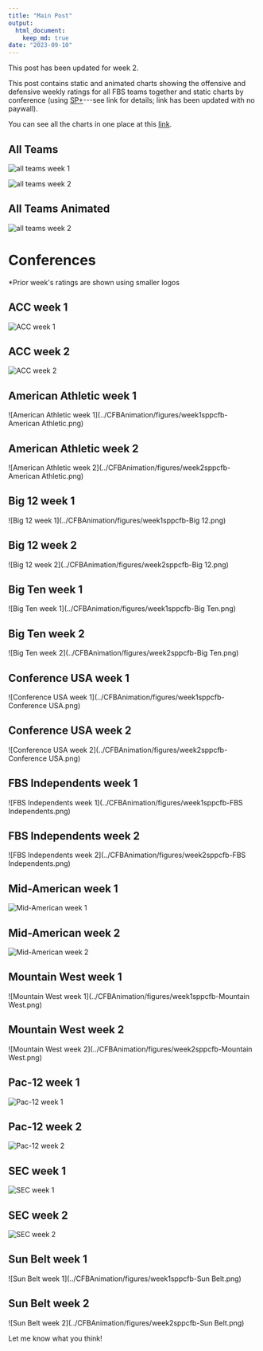 ```yaml
---
title: "Main Post"
output: 
  html_document:
    keep_md: true
date: "2023-09-10"
---
```




This post has been updated for week 2.

This post contains static and animated charts showing the offensive and defensive weekly ratings for all FBS teams together and static charts by conference (using [SP+](https://www.sbnation.com/college-football/2017/10/13/16457830/college-football-advanced-stats-analytics-rankings)---see link for details; link has been updated with no paywall).

You can see all the charts in one place at this [link](../CFBAnimation/MainPost).

## All Teams


![all teams week 1](../CFBAnimation/figures/week1sppcfb.png)
 

![all teams week 2](../CFBAnimation/figures/week2sppcfb.png)
 

## All Teams Animated


![all teams week 2](../CFBAnimation/figures/CFBEfficiency-week2.gif)
 

# Conferences

*Prior week's ratings are shown using smaller logos


## ACC week 1


![ACC week 1](../CFBAnimation/figures/week1sppcfb-ACC.png)


## ACC week 2


![ACC week 2](../CFBAnimation/figures/week2sppcfb-ACC.png)


## American Athletic week 1


![American Athletic week 1](../CFBAnimation/figures/week1sppcfb-American Athletic.png)


## American Athletic week 2


![American Athletic week 2](../CFBAnimation/figures/week2sppcfb-American Athletic.png)


## Big 12 week 1


![Big 12 week 1](../CFBAnimation/figures/week1sppcfb-Big 12.png)


## Big 12 week 2


![Big 12 week 2](../CFBAnimation/figures/week2sppcfb-Big 12.png)


## Big Ten week 1


![Big Ten week 1](../CFBAnimation/figures/week1sppcfb-Big Ten.png)


## Big Ten week 2


![Big Ten week 2](../CFBAnimation/figures/week2sppcfb-Big Ten.png)


## Conference USA week 1


![Conference USA week 1](../CFBAnimation/figures/week1sppcfb-Conference USA.png)


## Conference USA week 2


![Conference USA week 2](../CFBAnimation/figures/week2sppcfb-Conference USA.png)


## FBS Independents week 1


![FBS Independents week 1](../CFBAnimation/figures/week1sppcfb-FBS Independents.png)


## FBS Independents week 2


![FBS Independents week 2](../CFBAnimation/figures/week2sppcfb-FBS Independents.png)


## Mid-American week 1


![Mid-American week 1](../CFBAnimation/figures/week1sppcfb-Mid-American.png)


## Mid-American week 2


![Mid-American week 2](../CFBAnimation/figures/week2sppcfb-Mid-American.png)


## Mountain West week 1


![Mountain West week 1](../CFBAnimation/figures/week1sppcfb-Mountain West.png)


## Mountain West week 2


![Mountain West week 2](../CFBAnimation/figures/week2sppcfb-Mountain West.png)


## Pac-12 week 1


![Pac-12 week 1](../CFBAnimation/figures/week1sppcfb-Pac-12.png)


## Pac-12 week 2


![Pac-12 week 2](../CFBAnimation/figures/week2sppcfb-Pac-12.png)


## SEC week 1


![SEC week 1](../CFBAnimation/figures/week1sppcfb-SEC.png)


## SEC week 2


![SEC week 2](../CFBAnimation/figures/week2sppcfb-SEC.png)


## Sun Belt week 1


![Sun Belt week 1](../CFBAnimation/figures/week1sppcfb-Sun Belt.png)


## Sun Belt week 2


![Sun Belt week 2](../CFBAnimation/figures/week2sppcfb-Sun Belt.png)

Let me know what you think!
